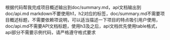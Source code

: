 根据代码帮我完成项目概述输出到doc/summary.md，api文档输出到doc/api.md markdown不要使用h1，h2对应的标签，doc/summary.md不需要项目概述标题，不需要依赖项说明，可以适当描述一下项目的特点吸引用户使用，doc/api.md不需要API文档标题，使用h3及之后，api文档优先使用table格式，api部分不需要示例代码，请严格遵守格式要求